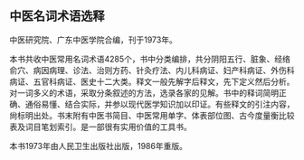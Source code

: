 ## 中医名词术语选释

中医研究院、广东中医学院合编，刊于1973年。

本书共收中医常用名词术语4285个，书中分类编排，共分阴阳五行、脏象、经络俞穴、病因病理、诊法、治则方药、针灸疗法、内儿科病证、妇产科病证、外伤科病证、五官科病证、医史十二大类。释文一般先解字后释文，先下定义然后分析。对一词多义的术语，采取分条叙述的方法，选录各家的见解。书中的释词简明正确、通俗易懂、结合实际，并参以现代医学知识加以印证。有些释文的引注内容，尙标明出处。书末附有中医书简目、中医常用单字、体表部位图、古今度量衡比较表及词目笔划索引。是一部很有实用价值的工具书。

本书1973年由人民卫生出版社出版，1986年重版。
